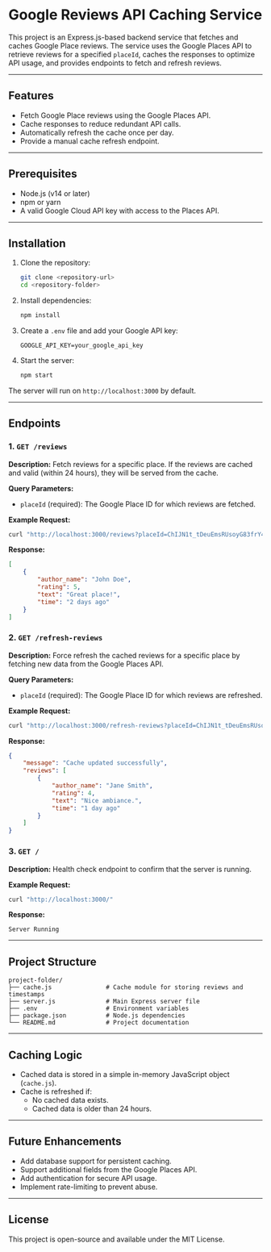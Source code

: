 # Google Reviews API Caching Service

This project is an Express.js-based backend service that fetches and caches Google Place reviews. The service uses the Google Places API to retrieve reviews for a specified `placeId`, caches the responses to optimize API usage, and provides endpoints to fetch and refresh reviews.

---

## Features

- Fetch Google Place reviews using the Google Places API.
- Cache responses to reduce redundant API calls.
- Automatically refresh the cache once per day.
- Provide a manual cache refresh endpoint.

---

## Prerequisites

- Node.js (v14 or later)
- npm or yarn
- A valid Google Cloud API key with access to the Places API.

---

## Installation

1. Clone the repository:
   ```bash
   git clone <repository-url>
   cd <repository-folder>
   ```

2. Install dependencies:
   ```bash
   npm install
   ```

3. Create a `.env` file and add your Google API key:
   ```env
   GOOGLE_API_KEY=your_google_api_key
   ```

4. Start the server:
   ```bash
   npm start
   ```

The server will run on `http://localhost:3000` by default.

---

## Endpoints

### 1. `GET /reviews`

**Description:** Fetch reviews for a specific place. If the reviews are cached and valid (within 24 hours), they will be served from the cache.

**Query Parameters:**
- `placeId` (required): The Google Place ID for which reviews are fetched.

**Example Request:**
```bash
curl "http://localhost:3000/reviews?placeId=ChIJN1t_tDeuEmsRUsoyG83frY4"
```

**Response:**
```json
[
    {
        "author_name": "John Doe",
        "rating": 5,
        "text": "Great place!",
        "time": "2 days ago"
    }
]
```

### 2. `GET /refresh-reviews`

**Description:** Force refresh the cached reviews for a specific place by fetching new data from the Google Places API.

**Query Parameters:**
- `placeId` (required): The Google Place ID for which reviews are refreshed.

**Example Request:**
```bash
curl "http://localhost:3000/refresh-reviews?placeId=ChIJN1t_tDeuEmsRUsoyG83frY4"
```

**Response:**
```json
{
    "message": "Cache updated successfully",
    "reviews": [
        {
            "author_name": "Jane Smith",
            "rating": 4,
            "text": "Nice ambiance.",
            "time": "1 day ago"
        }
    ]
}
```

### 3. `GET /`

**Description:** Health check endpoint to confirm that the server is running.

**Example Request:**
```bash
curl "http://localhost:3000/"
```

**Response:**
```text
Server Running
```

---

## Project Structure

```
project-folder/
├── cache.js               # Cache module for storing reviews and timestamps
├── server.js              # Main Express server file
├── .env                   # Environment variables
├── package.json           # Node.js dependencies
└── README.md              # Project documentation
```

---

## Caching Logic

- Cached data is stored in a simple in-memory JavaScript object (`cache.js`).
- Cache is refreshed if:
  - No cached data exists.
  - Cached data is older than 24 hours.

---

## Future Enhancements

- Add database support for persistent caching.
- Support additional fields from the Google Places API.
- Add authentication for secure API usage.
- Implement rate-limiting to prevent abuse.

---

## License

This project is open-source and available under the MIT License.
